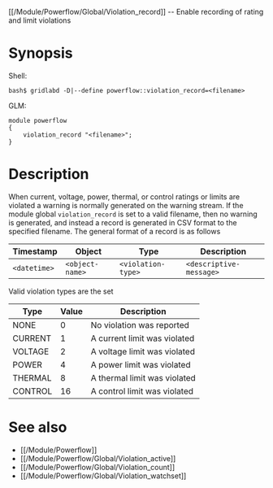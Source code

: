 [[/Module/Powerflow/Global/Violation_record]] -- Enable recording of rating and limit violations

# Synopsis

Shell:

~~~
bash$ gridlabd -D|--define powerflow::violation_record=<filename>
~~~

GLM:

~~~
module powerflow 
{
	violation_record "<filename>";
}
~~~

# Description

When current, voltage, power, thermal, or control ratings or limits are violated a warning is normally generated on the warning stream.  If the module global `violation_record` is set to a valid filename, then no warning is generated, and instead a record is generated in CSV format to the specified filename.  The general format of a record is as follows

| Timestamp | Object | Type | Description |
| --------- | ------ | ---- | ----------- |
| `<datetime>` | `<object-name>` | `<violation-type>` | `<descriptive-message>` |

Valid violation types are the set

| Type | Value | Description |
| ---- | ----- | ----------- |
| NONE | 0     | No violation was reported |
| CURRENT | 1 | A current limit was violated |
| VOLTAGE | 2 | A voltage limit was violated |
| POWER | 4 | A power limit was violated |
| THERMAL | 8 | A thermal limit was violated |
| CONTROL | 16 | A control limit was violated |

# See also

* [[/Module/Powerflow]]
* [[/Module/Powerflow/Global/Violation_active]]
* [[/Module/Powerflow/Global/Violation_count]]
* [[/Module/Powerflow/Global/Violation_watchset]]